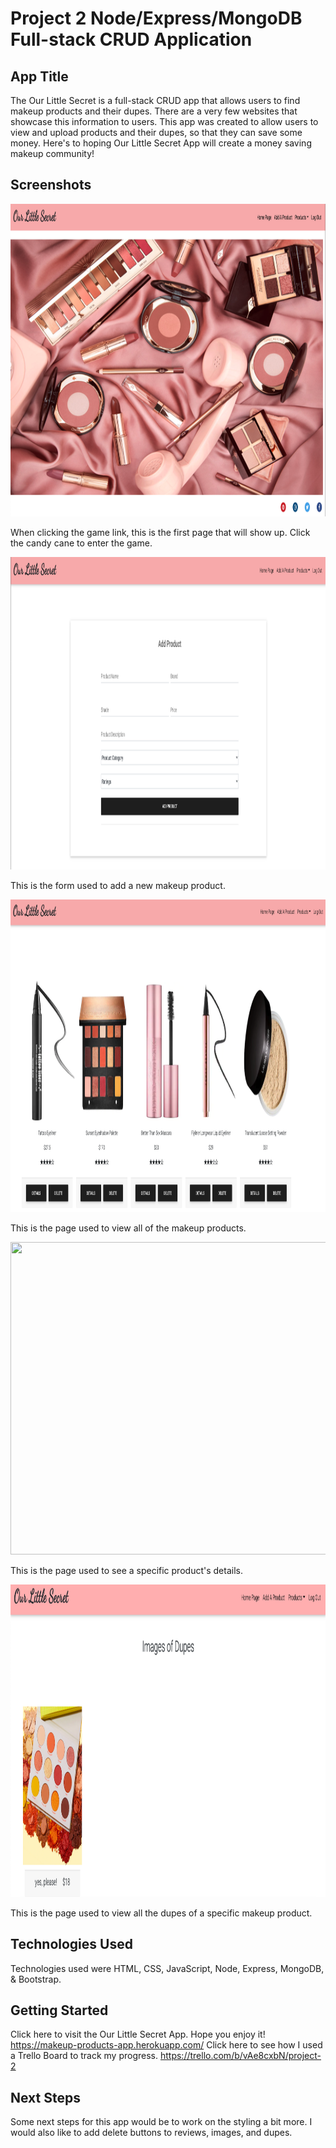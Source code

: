 # Project 2 Node/Express/MongoDB Full-stack CRUD Application

## **App Title** 

The Our Little Secret is a full-stack CRUD app that allows users to find makeup products and their dupes. There are a very few websites that showcase this 
information to users. This app was created to allow users to view and upload products and their dupes, so that they can save some money. Here's to hoping Our Little Secret App will create a money saving makeup community!

## **Screenshots** 

<img src="Landing Page.png" alt="App's Landing Page" width="800" height="500"/>

When clicking the game link, this is the first page that will show up. Click the candy cane to enter the game.

<img src="Add A Product Page.png" width="800" height="500"/>

This is the form used to add a new makeup product.

<img src="View Products Page.png" width="800" height="500"/>

This is the page used to view all of the makeup products.

<img src="Product Details.png" width="800" height="500"/>

This is the page used to see a specific product's details.

<img src="Dupes of Products.png" width="800" height="500"/>

This is the page used to view all the dupes of a specific makeup product.

## **Technologies Used** 

Technologies used were HTML, CSS, JavaScript, Node, Express, MongoDB, & Bootstrap.

## **Getting Started** 

Click here to visit the Our Little Secret App. Hope you enjoy it! https://makeup-products-app.herokuapp.com/
Click here to see how I used a Trello Board to track my progress. https://trello.com/b/vAe8cxbN/project-2

## **Next Steps** 

Some next steps for this app would be to work on the styling a bit more. I would also like to add delete buttons to reviews, images, and dupes.
